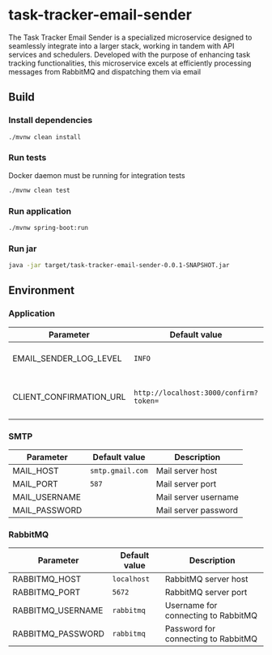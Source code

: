 # task-tracker-email-sender

The Task Tracker Email Sender is a specialized microservice designed to seamlessly integrate into a larger stack,
working in tandem with API services and schedulers. Developed with the purpose of enhancing task tracking
functionalities, this microservice excels at efficiently processing messages from RabbitMQ and dispatching them via
email

## Build

### Install dependencies

```bash
./mvnw clean install
```

### Run tests

Docker daemon must be running for integration tests

```bash
./mvnw clean test
```

### Run application

```bash
./mvnw spring-boot:run
```

### Run jar

```bash
java -jar target/task-tracker-email-sender-0.0.1-SNAPSHOT.jar
```

## Environment

### Application

| Parameter               | Default value                          | Description                              |
|-------------------------|----------------------------------------|------------------------------------------|
| EMAIL_SENDER_LOG_LEVEL  | `INFO`                                 | Spring application logging level         |
| CLIENT_CONFIRMATION_URL | `http://localhost:3000/confirm?token=` | URL for client confirmation (with query) |

### SMTP

| Parameter     | Default value    | Description          |
|---------------|------------------|----------------------|
| MAIL_HOST     | `smtp.gmail.com` | Mail server host     |
| MAIL_PORT     | `587`            | Mail server port     |
| MAIL_USERNAME |                  | Mail server username |
| MAIL_PASSWORD |                  | Mail server password |

### RabbitMQ

| Parameter         | Default value | Description                         |
|-------------------|---------------|-------------------------------------|
| RABBITMQ_HOST     | `localhost`   | RabbitMQ server host                |
| RABBITMQ_PORT     | `5672`        | RabbitMQ server port                |
| RABBITMQ_USERNAME | `rabbitmq`    | Username for connecting to RabbitMQ |
| RABBITMQ_PASSWORD | `rabbitmq`    | Password for connecting to RabbitMQ |
